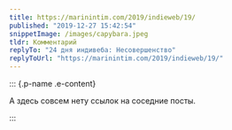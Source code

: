 ```yaml
---
title: https://marinintim.com/2019/indieweb/19/
published: "2019-12-27 15:42:54"
snippetImage: /images/capybara.jpeg
tldr: Комментарий
replyTo: "24 дня индивеба: Несовершенство"
replyToUrl: "https://marinintim.com/2019/indieweb/19/"
---
```


::: {.p-name .e-content}

А здесь совсем нету ссылок на соседние посты.

:::

